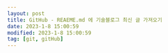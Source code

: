 ```yaml
---
layout: post
title: GitHub - REAEME.md 에 기술블로그 최신 글 가져오기
date: 2023-1-8 15:00:59
modified: 2023-1-8 15:00:59
tag: [git, gitHub]
---
```

